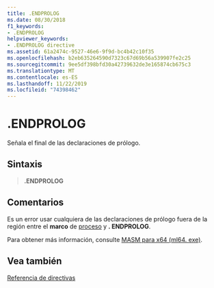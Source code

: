 ```yaml
---
title: .ENDPROLOG
ms.date: 08/30/2018
f1_keywords:
- .ENDPROLOG
helpviewer_keywords:
- .ENDPROLOG directive
ms.assetid: 61a2474c-9527-46e6-9f9d-bc4b42c10f35
ms.openlocfilehash: b2eb635264590d7323c67d69b56a539907fe2c25
ms.sourcegitcommit: 9ee5df398bfd30a42739632de3e165874cb675c3
ms.translationtype: MT
ms.contentlocale: es-ES
ms.lasthandoff: 11/22/2019
ms.locfileid: "74398462"
---
```

# <a name="endprolog"></a>.ENDPROLOG

Señala el final de las declaraciones de prólogo.

## <a name="syntax"></a>Sintaxis

> **.ENDPROLOG**

## <a name="remarks"></a>Comentarios

Es un error usar cualquiera de las declaraciones de prólogo fuera de la región entre el **marco** de [proceso](../../assembler/masm/proc.md) y **. ENDPROLOG**.

Para obtener más información, consulte [MASM para x64 (ml64. exe)](../../assembler/masm/masm-for-x64-ml64-exe.md).

## <a name="see-also"></a>Vea también

[Referencia de directivas](../../assembler/masm/directives-reference.md)
